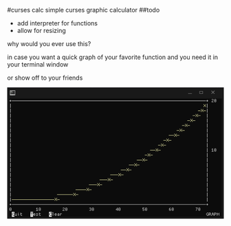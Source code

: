 #curses calc
simple curses graphic calculator
##todo
- add interpreter for functions
- allow for resizing

why would you ever use this?

in case you want a quick graph of your favorite function and you need it in your terminal window

or show off to your friends

![here is a cool pic](https://raw.githubusercontent.com/pussinboot/curses-calc/master/preview.PNG)